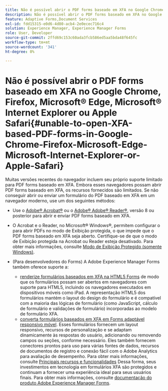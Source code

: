 ```yaml
---
title: Não é possível abrir o PDF forms baseado em XFA no Google Chrome, Firefox, Microsoft&reg; Edge, Microsoft&reg; Internet Explorer ou Apple Safari
description: Não é possível abrir o PDF forms baseado em XFA no Google Chrome, Firefox, Microsoft&reg; Edge, Microsoft&reg; Internet Explorer ou Apple Safari
feature: Adaptive Forms,Document Services
exl-id: fdd15315-e0d6-4d80-acb4-2e0ecec716c4
solution: Experience Manager, Experience Manager Forms
role: User, Developer
source-git-commit: 2ffd69c153c60ada3fcb586ed5aa5bda48f645fc
workflow-type: tm+mt
source-wordcount: '341'
ht-degree: 0%

---
```


# Não é possível abrir o PDF forms baseado em XFA no Google Chrome, Firefox, Microsoft® Edge, Microsoft® Internet Explorer ou Apple Safari{#unable-to-open-XFA-based-PDF-forms-in-Google-Chrome-Firefox-Microsoft-Edge-Microsoft-Internet-Explorer-or-Apple-Safari}

Muitas versões recentes do navegador incluem seu próprio suporte limitado para PDF forms baseado em XFA. Embora esses navegadores possam abrir PDF forms baseado em XFA, os recursos fornecidos são limitados. Se não conseguir abrir ou enviar um formulário do PDF baseado em XFA em um navegador moderno, use um dos seguintes métodos:

* Use o [Adobe® Acrobat®](https://www.adobe.com/acrobat.html) ou o [Adobe® Adobe® Reader®](https://get.adobe.com/reader/), versão 8 ou posterior para abrir e enviar PDF forms baseado em XFA.
* O Acrobat e o Reader, no Microsoft® Windows®, permitem configurar o para abrir PDFs no modo de Exibição protegida, o que impede que o PDF forms baseado em XFA seja aberto. Certifique-se de que o modo de Exibição protegida na Acrobat ou Reader esteja desativado. Para obter mais informações, consulte [Modo de Exibição Protegido (somente Windows)](https://helpx.adobe.com/in/reader/using/protected-mode-windows.html).
* (Para desenvolvedores do Forms) A Adobe Experience Manager Forms também oferece suporte a:

   * [renderize formulários baseados em XFA na HTML5 Forms](https://experienceleague.adobe.com/docs/experience-manager-65/forms/html5-forms/introduction.html?lang=pt-BR&#key-capabilities-of-html-forms-br) de modo que os formulários possam ser abertos em navegadores com suporte para HTML5, incluindo os navegadores executados em dispositivos móveis como iPad. A representação HTML5 dos formulários mantém o layout do design do formulário e é compatível com a maioria das lógicas de formulário (como JavaScript, cálculo de formulário e validações de formulário) incorporadas ao modelo de formulário XFA.
   * [converta formulários baseados em XFA em Forms adaptável responsivo móvel](https://experienceleague.adobe.com/docs/experience-manager-65/forms/adaptive-forms-basic-authoring/creating-adaptive-form.html?lang=pt-BR&#create-an-adaptive-form-based-on-an-xfa-form-template). Esses formulários fornecem um layout responsivo, recursos de personalização e se adaptam dinamicamente às respostas do usuário, adicionando ou removendo campos ou seções, conforme necessário. Eles também fornecem conectores prontos para uso para várias fontes de dados, recursos de documentos de registro e conexão fácil com o Adobe Analytics para avaliação de desempenho. Para obter mais informações, consulte [Principais recursos e funcionalidades](https://experienceleague.adobe.com/docs/experience-manager-cloud-service/content/forms/forms-overview/home.html?lang=pt-BR)
Dessa forma, seus investimentos em tecnologia em formulários XFA são protegidos e continuam a fornecer uma experiência ideal para seus usuários finais. Para obter mais informações, consulte [documentação do produto Adobe Experience Manager Forms](https://experienceleague.adobe.com/docs/experience-manager-cloud-service/content/forms/forms-overview/home.html?lang=pt-BR).
